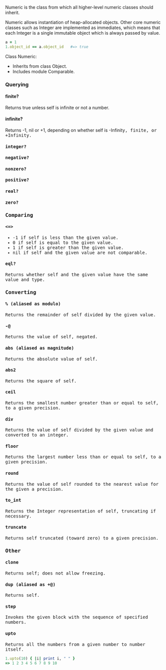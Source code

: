 Numeric is the class from which all higher-level numeric classes should inherit.

Numeric allows instantiation of heap-allocated objects.
Other core numeric classes such as Integer are implemented as immediates, which means that each Integer is a single immutable object which is always passed by value.

```ruby
a = 1
1.object_id == a.object_id   #=> true
```

Class Numeric:
- Inherits from class Object.
- Includes module Comparable.

### Querying

#### finite?
Returns true unless self is infinite or not a number.

#### infinite?
Returns -1, nil or +1, depending on whether self is -Infinity<tt>, finite, or <tt>+Infinity.

#### integer?

#### negative?

#### nonzero?

#### positive?

#### real?

#### zero?


### Comparing
#### <=>
- -1 if self is less than the given value.
- 0 if self is equal to the given value.
- 1 if self is greater than the given value.
- nil if self and the given value are not comparable.

#### eql?
Returns whether self and the given value have the same value and type.

### Converting
#### % (aliased as modulo)
Returns the remainder of self divided by the given value.

#### -@
Returns the value of self, negated.

#### abs (aliased as magnitude) 
Returns the absolute value of self.

#### abs2
Returns the square of self.

#### ceil
Returns the smallest number greater than or equal to self, to a given precision.

#### div
Returns the value of self divided by the given value and converted to an integer.

#### floor
Returns the largest number less than or equal to self, to a given precision.

#### round
Returns the value of self rounded to the nearest value for the given a precision.

#### to_int
Returns the Integer representation of self, truncating if necessary.

#### truncate
Returns self truncated (toward zero) to a given precision.

### Other
#### clone
Returns self; does not allow freezing.

#### dup (aliased as +@)
Returns self.

#### step
Invokes the given block with the sequence of specified numbers.

#### upto
Returns all the numbers from a given number to number itself.
```ruby
1.upto(10) { |i| print i, " " }
=> 1 2 3 4 5 6 7 8 9 10
```


